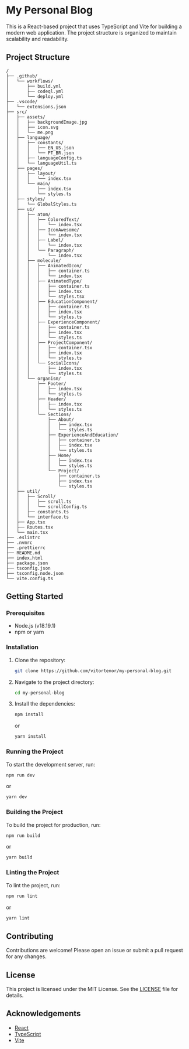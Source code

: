 # My Personal Blog

This is a React-based project that uses TypeScript and Vite for building a modern web application. The project structure is organized to maintain scalability and readability.

## Project Structure

```
/
├── .github/
│   └── workflows/
│       ├── build.yml
│       ├── codeql.yml
│       └── deploy.yml
├── .vscode/
│   └── extensions.json
├── src/
│   ├── assets/
│   │   ├── backgroundImage.jpg
│   │   ├── icon.svg
│   │   └── me.png
│   ├── language/
│   │   ├── constants/
│   │   │   ├── EN_US.json
│   │   │   └── PT_BR.json
│   │   ├── languageConfig.ts
│   │   └── languageUtil.ts
│   ├── pages/
│   │   ├── layout/
│   │   │   └── index.tsx
│   │   └── main/
│   │       ├── index.tsx
│   │       └── styles.ts
│   ├── styles/
│   │   └── GlobalStyles.ts
│   ├── ui/
│   │   ├── atom/
│   │   │   ├── ColoredText/
│   │   │   │   └── index.tsx
│   │   │   ├── IconAwesome/
│   │   │   │   └── index.tsx
│   │   │   ├── Label/
│   │   │   │   └── index.tsx
│   │   │   └── Paragraph/
│   │   │       └── index.tsx
│   │   ├── molecule/
│   │   │   ├── AnimatedIcon/
│   │   │   │   ├── container.ts
│   │   │   │   └── index.tsx
│   │   │   ├── AnimatedType/
│   │   │   │   ├── container.ts
│   │   │   │   ├── index.tsx
│   │   │   │   └── styles.tsx
│   │   │   ├── EducationComponent/
│   │   │   │   ├── container.ts
│   │   │   │   ├── index.tsx
│   │   │   │   └── styles.ts
│   │   │   ├── ExperienceComponent/
│   │   │   │   ├── container.ts
│   │   │   │   ├── index.tsx
│   │   │   │   └── styles.ts
│   │   │   ├── ProjectComponent/
│   │   │   │   ├── container.tsx
│   │   │   │   ├── index.tsx
│   │   │   │   └── styles.ts
│   │   │   └── SocialIcons/
│   │   │       ├── index.tsx
│   │   │       └── styles.ts
│   │   └── organism/
│   │       ├── Footer/
│   │       │   ├── index.tsx
│   │       │   └── styles.ts
│   │       ├── Header/
│   │       │   ├── index.tsx
│   │       │   └── styles.ts
│   │       └── Sections/
│   │           ├── About/
│   │           │   ├── index.tsx
│   │           │   └── styles.ts
│   │           ├── ExperienceAndEducation/
│   │           │   ├── container.ts
│   │           │   ├── index.tsx
│   │           │   └── styles.ts
│   │           ├── Home/
│   │           │   ├── index.tsx
│   │           │   └── styles.ts
│   │           └── Project/
│   │               ├── container.ts
│   │               ├── index.tsx
│   │               └── styles.ts
│   ├── util/
│   │   ├── Scroll/
│   │   │   ├── scroll.ts
│   │   │   └── scrollConfig.ts
│   │   ├── constants.ts
│   │   └── interface.ts
│   ├── App.tsx
│   ├── Routes.tsx
│   └── main.tsx
├── .eslintrc
├── .nvmrc
├── .prettierrc
├── README.md
├── index.html
├── package.json
├── tsconfig.json
├── tsconfig.node.json
└── vite.config.ts
```

## Getting Started

### Prerequisites

- Node.js (v18.19.1)
- npm or yarn

### Installation

1. Clone the repository:
   ```sh
   git clone https://github.com/vitortenor/my-personal-blog.git
   ```
2. Navigate to the project directory:
   ```sh
   cd my-personal-blog
   ```
3. Install the dependencies:
   ```sh
   npm install
   ```
   or
   ```sh
   yarn install
   ```

### Running the Project

To start the development server, run:
```sh
npm run dev
```
or
```sh
yarn dev
```

### Building the Project

To build the project for production, run:
```sh
npm run build
```
or
```sh
yarn build
```

### Linting the Project

To lint the project, run:
```sh
npm run lint
```
or
```sh
yarn lint
```

## Contributing

Contributions are welcome! Please open an issue or submit a pull request for any changes.

## License

This project is licensed under the MIT License. See the [LICENSE](LICENSE) file for details.

## Acknowledgements

- [React](https://reactjs.org/)
- [TypeScript](https://www.typescriptlang.org/)
- [Vite](https://vitejs.dev/)
